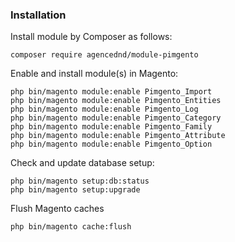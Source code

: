 ### Installation ###

Install module by Composer as follows:

```shell
composer require agencednd/module-pimgento
```

Enable and install module(s) in Magento:

```shell
php bin/magento module:enable Pimgento_Import
php bin/magento module:enable Pimgento_Entities
php bin/magento module:enable Pimgento_Log
php bin/magento module:enable Pimgento_Category
php bin/magento module:enable Pimgento_Family
php bin/magento module:enable Pimgento_Attribute
php bin/magento module:enable Pimgento_Option
```

Check and update database setup:
```shell
php bin/magento setup:db:status
php bin/magento setup:upgrade
```

Flush Magento caches
```shell
php bin/magento cache:flush
```